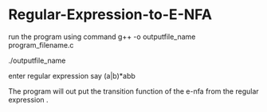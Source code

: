 # Regular-Expression-to-E-NFA

run the program using command g++ -o outputfile_name program_filename.c


./outputfile_name


enter regular expression say (a|b)*abb


The program will out put the transition function of the e-nfa from the regular expression .

